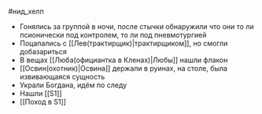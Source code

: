 #нид_хелп
* Гонялись за группой в ночи, после стычки обнаружили что они то ли псионически под контролем, то ли под пневмотургией
* Поцапались с [[Лев(трактирщик)|трактирщиком]], но смогли добазариться
* В вещах [[Люба(официантка в Кленах)|Любы]] нашли флакон
* [[Освин(охотник)|Освина]] держали в руинах, на столе, была извивающаяся сущность
* Украли Богдана, идём по следу
* Нашли [[S1]]
* [[Поход в S1]]
